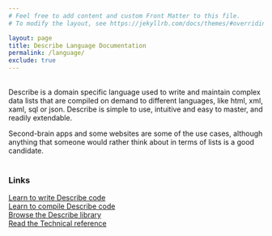 ```yaml
---
# Feel free to add content and custom Front Matter to this file.
# To modify the layout, see https://jekyllrb.com/docs/themes/#overriding-theme-defaults

layout: page
title: Describe Language Documentation
permalink: /language/
exclude: true
---
```

<br>
Describe is a domain specific language used to write and maintain complex data lists that are compiled on demand to different languages, like html, xml, xaml, sql or json. Describe is simple to use, intuitive and easy to master, and readily extendable.

Second-brain apps and some websites are some of the use cases, although anything that someone would rather think about in terms of lists is a good candidate.<br><br>

### Links
[Learn to write Describe code](/language/how-to-write/)<br>
[Learn to compile Describe code](/language/how-to-compile/)<br>
[Browse the Describe library](https://library.listiary.com/)<br>
[Read the Technical reference](/language/reference/)
